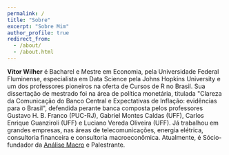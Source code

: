 ```yaml
---
permalink: /
title: "Sobre"
excerpt: "Sobre Mim"
author_profile: true
redirect_from: 
  - /about/
  - /about.html
---
```


**Vítor Wilher** é Bacharel e Mestre em Economia, pela Universidade Federal Fluminense, especialista em Data Science pela Johns Hopkins University e um dos professores pioneiros na oferta de Cursos de R no Brasil. Sua dissertação de mestrado foi na área de política monetária, titulada "Clareza da Comunicação do Banco Central e Expectativas de Inflação: evidências para o Brasil", defendida perante banca composta pelos professores Gustavo H. B. Franco (PUC-RJ), Gabriel Montes Caldas (UFF), Carlos Enrique Guanziroli (UFF) e Luciano Vereda Oliveira (UFF). Já trabalhou em grandes empresas, nas áreas de telecomunicações, energia elétrica, consultoria financeira e consultoria macroeconômica. Atualmente, é Sócio-fundador da [Análise Macro](http://analisemacro.com.br) e Palestrante.

